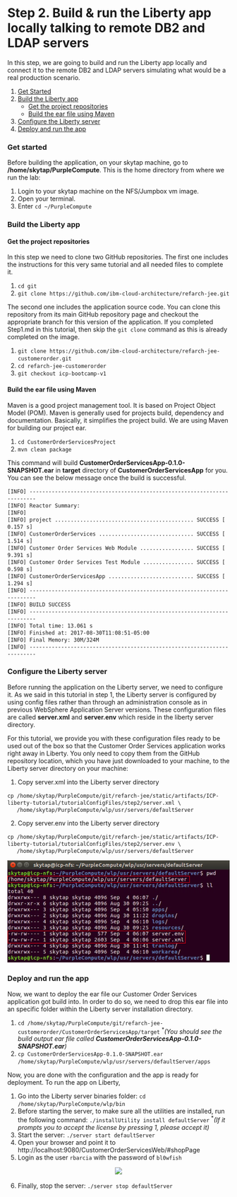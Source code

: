 # Step 2. Build & run the Liberty app locally talking to remote DB2 and LDAP servers

In this step, we are going to build and run the Liberty app locally and connect it to the remote DB2 and LDAP servers simulating what would be a real production scenario.

1. [Get Started](#get-started)
2. [Build the Liberty app](#build-the-liberty-app)
    * [Get the project repositories](#get-the-project-repositories)
    * [Build the ear file using Maven](#build-the-ear-file-using-maven)
3. [Configure the Liberty server](#configure-the-liberty-server)
4. [Deploy and run the app](#deploy-and-run-the-app)


### Get started

Before building the application, on your skytap machine, go to **/home/skytap/PurpleCompute**. This is the home directory from where we run the lab:

1. Login to your skytap machine on the NFS/Jumpbox vm image.
2. Open your terminal.
3. Enter `cd ~/PurpleCompute`

### Build the Liberty app

#### Get the project repositories

In this step we need to clone two GitHub repositories. The first one includes the instructions for this very same tutorial and all needed files to complete it.

1. `cd git`
2. `git clone https://github.com/ibm-cloud-architecture/refarch-jee.git`

The second one includes the application source code. You can clone this repository from its main GitHub repository page and checkout the appropriate branch for this version of the application. If you completed Step1.md in this tutorial, then skip the `git clone` command as this is already completed on the image.

1. `git clone https://github.com/ibm-cloud-architecture/refarch-jee-customerorder.git`
2. `cd refarch-jee-customerorder`
3. `git checkout icp-bootcamp-v1`

#### Build the ear file using Maven

Maven is a good project management tool. It is based on Project Object Model (POM). Maven is generally used for projects build, dependency and documentation. Basically, it simplifies the project build. We are using Maven for building our project ear.

1. `cd CustomerOrderServicesProject`
2. `mvn clean package`

This command will build **CustomerOrderServicesApp-0.1.0-SNAPSHOT.ear** in **target** directory of **CustomerOrderServicesApp** for you. You can see the below message once the build is successful.

```
[INFO] ------------------------------------------------------------------------
[INFO] Reactor Summary:
[INFO] 
[INFO] project ............................................ SUCCESS [  0.157 s]
[INFO] CustomerOrderServices .............................. SUCCESS [  1.514 s]
[INFO] Customer Order Services Web Module ................. SUCCESS [  9.391 s]
[INFO] Customer Order Services Test Module ................ SUCCESS [  0.598 s]
[INFO] CustomerOrderServicesApp ........................... SUCCESS [  1.294 s]
[INFO] ------------------------------------------------------------------------
[INFO] BUILD SUCCESS
[INFO] ------------------------------------------------------------------------
[INFO] Total time: 13.061 s
[INFO] Finished at: 2017-08-30T11:08:51-05:00
[INFO] Final Memory: 30M/324M
[INFO] ------------------------------------------------------------------------
```

### Configure the Liberty server

Before running the application on the Liberty server, we need to configure it. As we said in this tutorial in step 1, the Liberty server is configured by using config files rather than through an administration console as in previous WebSphere Application Server versions. These configuration files are called **server.xml** and **server.env** which reside in the liberty server directory.

For this tutorial, we provide you with these configuration files ready to be used out of the box so that the Customer Order Services application works right away in Liberty. You only need to copy them from the GitHub repository location, which you have just downloaded to your machine, to the Liberty server directory on your machine:

1. Copy server.xml into the Liberty server directory
```
cp /home/skytap/PurpleCompute/git/refarch-jee/static/artifacts/ICP-liberty-tutorial/tutorialConfigFiles/step2/server.xml \
   /home/skytap/PurpleCompute/wlp/usr/servers/defaultServer
```
2. Copy server.env into the Liberty server directory 
```
cp /home/skytap/PurpleCompute/git/refarch-jee/static/artifacts/ICP-liberty-tutorial/tutorialConfigFiles/step2/server.env \
   /home/skytap/PurpleCompute/wlp/usr/servers/defaultServer
```

![Step 2 img 1](https://github.com/ibm-cloud-architecture/refarch-jee/blob/master/static/imgs/LibertyToolKit/step2-1.png)
    
### Deploy and run the app

Now, we want to deploy the ear file our Customer Order Services application got build into. In order to do so, we need to drop this ear file into an specific folder within the Liberty server installation directory.

1. `cd /home/skytap/PurpleCompute/git/refarch-jee-customerorder/CustomerOrderServicesApp/target` <sup>\*</sup>_(You should see the build output ear file called **CustomerOrderServicesApp-0.1.0-SNAPSHOT.ear**)_
2. `cp CustomerOrderServicesApp-0.1.0-SNAPSHOT.ear /home/skytap/PurpleCompute/wlp/usr/servers/defaultServer/apps`
  
  
Now, you are done with the configuration and the app is ready for deployment. To run the app on Liberty,

1. Go into the Liberty server binaries folder: `cd /home/skytap/PurpleCompute/wlp/bin`
2. Before starting the server, to make sure all the utilities are installed, run the following command: `./installUtility install defaultServer` <sup>\*</sup>_(If it prompts you to accept the license by pressing 1, please accept it)_
3. Start the server: `./server start defaultServer`
4. Open your browser and point it to http://localhost:9080/CustomerOrderServicesWeb/#shopPage
5. Login as the user `rbarcia` with the password of `bl0wfish`

<p align="center">
<img src="https://github.com/ibm-cloud-architecture/refarch-jee/blob/master/static/imgs/LibertyToolKit/step2apprunning.png">
</p>

6. Finally, stop the server: `./server stop defaultServer`



